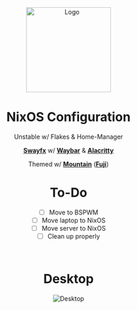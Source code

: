 <div align = center>

<img src="https://github.com/pagusupu/nixos/blob/main/things/images/nixos-logo-alt.png" width="192" height="192" alt="Logo">

# NixOS Configuration 

Unstable w/ Flakes & Home-Manager

**[Swayfx]** w/ **[Waybar]** & **[Alacritty]**

Themed w/ **[Mountain]** (**[Fuji]**)
<br>

# To-Do

- [ ] Move to BSPWM
- [ ] Move laptop to NixOS
- [ ] Move server to NixOS
- [ ] Clean up properly

<br>

# Desktop

<img src="https://github.com/pagusupu/nixos/blob/main/things/images/desktop.png" alt="Desktop">

<!----------------------------------------------------------------------------->

[Swayfx]: https://github.com/WillPower3309/swayfx
[Waybar]: https://github.com/Alexays/Waybar
[Alacritty]: https://github.com/alacritty/alacritty
[Mountain]: https://github.com/mountain-theme/Mountain
[Fuji]: https://github.com/mountain-theme/Mountain/blob/master/docs/fuji.org